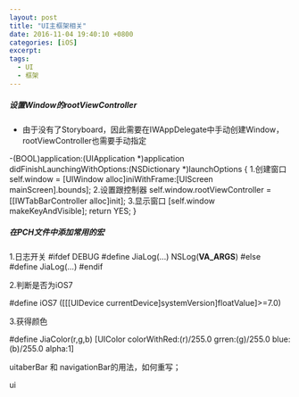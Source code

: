 ```yaml
---
layout: post
title: "UI主框架相关"
date: 2016-11-04 19:40:10 +0800
categories: [iOS]
excerpt:
tags:
  - UI
  - 框架
---
```


##### 设置Window的rootViewController

* 由于没有了Storyboard，因此需要在IWAppDelegate中手动创建Window，rootViewController也需要手动指定

-(BOOL)application:(UIApplication *)application didFinishLaunchingWithOptions:(NSDictionary *)launchOptions
{
	1.创建窗口
	self.window = [UIWindow alloc]iniWithFrame:[UIScreen mainScreen].bounds];
	2.设置跟控制器
	self.window.rootViewController = [[IWTabBarController alloc]init];
	3.显示窗口
	[self.window makeKeyAndVisible];
	return YES;
}

##### 在PCH文件中添加常用的宏
1.日志开关
#ifdef DEBUG
#define JiaLog(...) NSLog(__VA_ARGS__)
#else
#define JiaLog(...)
#endif


2.判断是否为iOS7

#define iOS7 ([[[UIDevice currentDevice]systemVersion]floatValue]>=7.0)

3.获得颜色

#define JiaColor(r,g,b) [UIColor colorWithRed:(r)/255.0 grren:(g)/255.0 blue:(b)/255.0 alpha:1]

uitaberBar 和 navigationBar的用法，如何重写；

ui